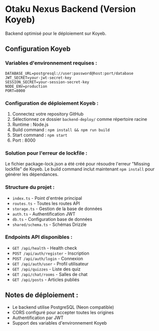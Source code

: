 # Otaku Nexus Backend (Version Koyeb)

Backend optimisé pour le déploiement sur Koyeb.

## Configuration Koyeb

### Variables d'environnement requises :
```
DATABASE_URL=postgresql://user:password@host:port/database
JWT_SECRET=your-jwt-secret-key
SESSION_SECRET=your-session-secret-key
NODE_ENV=production
PORT=8000
```

### Configuration de déploiement Koyeb :
1. Connectez votre repository GitHub
2. Sélectionnez ce dossier `backend-deploy/` comme répertoire racine
3. Runtime : Node.js
4. Build command : `npm install && npm run build`
5. Start command : `npm start`
6. Port : 8000

### Solution pour l'erreur de lockfile :
Le fichier package-lock.json a été créé pour résoudre l'erreur "Missing lockfile" de Koyeb. Le build command inclut maintenant `npm install` pour générer les dépendances.

### Structure du projet :
- `index.ts` - Point d'entrée principal
- `routes.ts` - Toutes les routes API
- `storage.ts` - Gestion de la base de données
- `auth.ts` - Authentification JWT
- `db.ts` - Configuration base de données
- `shared/schema.ts` - Schémas Drizzle

### Endpoints API disponibles :
- `GET /api/health` - Health check
- `POST /api/auth/register` - Inscription
- `POST /api/auth/login` - Connexion
- `GET /api/auth/user` - Profil utilisateur
- `GET /api/quizzes` - Liste des quiz
- `GET /api/chat/rooms` - Salles de chat
- `GET /api/posts` - Articles publiés

## Notes de déploiement :
- Le backend utilise PostgreSQL (Neon compatible)
- CORS configuré pour accepter toutes les origines
- Authentification par JWT
- Support des variables d'environnement Koyeb